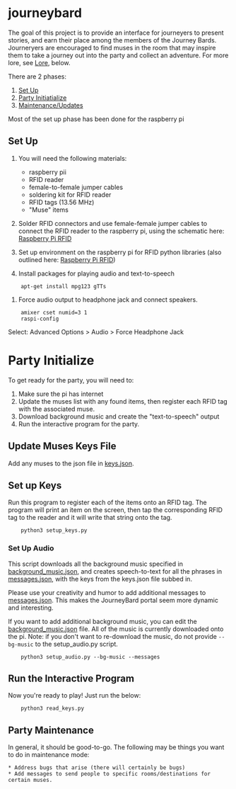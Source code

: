 # journeybard

The goal of this project is to provide an interface for journeyers to present stories, and earn their place among the members of the Journey Bards. Journeryers are encouraged to find muses in the room that may inspire them to take a journey out into the party and collect an adventure. For more lore, see [Lore](#lore), below.

There are 2 phases:

1. [Set Up](#set-up)
1. [Party Initiatialize](#party-initialize)
1. [Maintenance/Updates](#party-maintenance)

Most of the set up phase has been done for the raspberry pi

## Set Up

1. You will need the following materials:

    * raspberry pii
    * RFID reader
    * female-to-female jumper cables
    * soldering kit for RFID reader
    * RFID tags (13.56 MHz)
    * "Muse" items

1. Solder RFID connectors and use female-female jumper cables to connect the RFID reader to the raspberry pi, using the schematic here: [Raspberry Pi RFID](https://pimylifeup.com/raspberry-pi-rfid-rc522/)

1. Set up environment on the raspberry pi for RFID python libraries (also outlined here: [Raspberry Pi RFID](https://pimylifeup.com/raspberry-pi-rfid-rc522/))

1. Install packages for playing audio and text-to-speech

```
    apt-get install mpg123 gTTs
```

1. Force audio output to headphone jack and connect speakers.

```
    amixer cset numid=3 1
    raspi-config
```

Select: Advanced Options > Audio > Force Headphone Jack

# Party Initialize

To get ready for the party, you will need to:

1. Make sure the pi has internet
1. Update the muses list with any found items, then register each RFID tag with the associated muse.
1. Download background music and create the "text-to-speech" output
1. Run the interactive program for the party.

## Update Muses Keys File

Add any muses to the json file in [keys.json](keys.json).

## Set up Keys

Run this program to register each of the items onto an RFID tag. The program will print an item on the screen, then tap the corresponding RFID tag to the reader and it will write that string onto the tag.

```
    python3 setup_keys.py
```

### Set Up Audio

This script downloads all the background music specified in [background_music.json](background_music.json), and creates speech-to-text for all the phrases in [messages.json](messages.json), with the keys from the keys.json file subbed in.

Please use your creativity and humor to add additional messages to [messages.json](messages.json). This makes the JourneyBard portal seem more dynamic and interesting.

If you want to add additional background music, you can edit the [background_music.json](background_music.json) file. All of the music is currently downloaded onto the pi. Note: if you don't want to re-download the music, do not provide `--bg-music` to the setup_audio.py script.

```
    python3 setup_audio.py --bg-music --messages
```

## Run the Interactive Program

Now you're ready to play! Just run the below:

```
    python3 read_keys.py
```

## Party Maintenance

In general, it should be good-to-go. The following may be things you want to do in maintenance mode:

    * Address bugs that arise (there will certainly be bugs)
    * Add messages to send people to specific rooms/destinations for certain muses.

